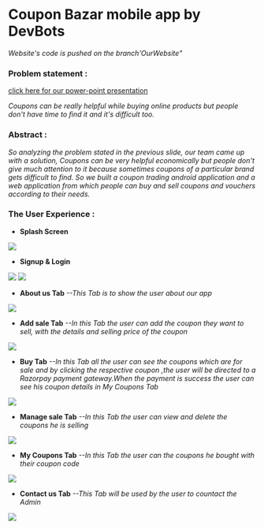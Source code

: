 # Coupon Bazar mobile app  by DevBots
*Website's code is pushed on the branch'OurWebsite"*
### **Problem statement :**

[click here for our power-point presentation](coupon%20bazor_final.pdf)

*Coupons can be really helpful while buying online products but people don't have time to find it and it's difficult too.*

### **Abstract :**

*So analyzing the problem stated in the previous slide, our team came up with a solution, Coupons can be very helpful economically but people don't give much attention to it because sometimes coupons of a particular brand gets difficult to find. So we built a coupon trading android application and a web application  from which people can buy and sell coupons and vouchers according to their needs.*

### **The User Experience :**

* **Splash Screen**

![](Images/splashscreen.png)


* **Signup & Login**

![](Images/signup.png)
![](Images/login.png)

* **About us Tab**
*--This Tab is to show the user about our app*

![](Images/aboutus.png)

* **Add sale Tab**
*--In this Tab the user can add the coupon they want to sell, with the details and selling price of the coupon*

![](Images/addsale.png)

* **Buy Tab**
*--In this Tab all the user can see the coupons which are for sale and by clicking the respective coupon ,the user will be directed to a Razorpay payment gateway.When the payment is success the user can see his coupon details in My Coupons Tab*

![](Images/buy.png)

* **Manage sale Tab**
*--In this Tab the user can view and delete the coupons he is selling*

![](Images/managesale.png)

* **My Coupons Tab**
*--In this Tab the user can the coupons he bought with their coupon code*

![](Images/mycoupon.png)

* **Contact us Tab**
*--This Tab will be used by the user to countact the Admin*

![](Images/contactus.png)
